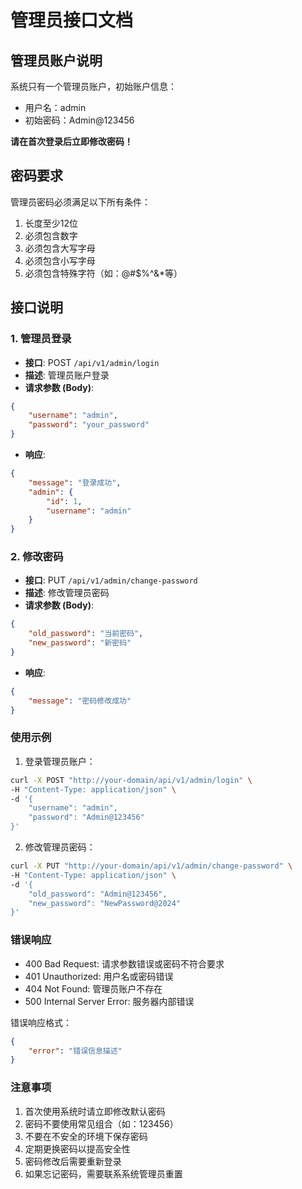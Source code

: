 # 管理员接口文档

## 管理员账户说明
系统只有一个管理员账户，初始账户信息：
- 用户名：admin
- 初始密码：Admin@123456

**请在首次登录后立即修改密码！**

## 密码要求
管理员密码必须满足以下所有条件：
1. 长度至少12位
2. 必须包含数字
3. 必须包含大写字母
4. 必须包含小写字母
5. 必须包含特殊字符（如：@#$%^&*等）

## 接口说明

### 1. 管理员登录
- **接口**: POST `/api/v1/admin/login`
- **描述**: 管理员账户登录
- **请求参数 (Body)**:
```json
{
    "username": "admin",
    "password": "your_password"
}
```
- **响应**:
```json
{
    "message": "登录成功",
    "admin": {
        "id": 1,
        "username": "admin"
    }
}
```

### 2. 修改密码
- **接口**: PUT `/api/v1/admin/change-password`
- **描述**: 修改管理员密码
- **请求参数 (Body)**:
```json
{
    "old_password": "当前密码",
    "new_password": "新密码"
}
```
- **响应**:
```json
{
    "message": "密码修改成功"
}
```

### 使用示例

1. 登录管理员账户：
```bash
curl -X POST "http://your-domain/api/v1/admin/login" \
-H "Content-Type: application/json" \
-d '{
    "username": "admin",
    "password": "Admin@123456"
}'
```

2. 修改管理员密码：
```bash
curl -X PUT "http://your-domain/api/v1/admin/change-password" \
-H "Content-Type: application/json" \
-d '{
    "old_password": "Admin@123456",
    "new_password": "NewPassword@2024"
}'
```

### 错误响应
- 400 Bad Request: 请求参数错误或密码不符合要求
- 401 Unauthorized: 用户名或密码错误
- 404 Not Found: 管理员账户不存在
- 500 Internal Server Error: 服务器内部错误

错误响应格式：
```json
{
    "error": "错误信息描述"
}
```

### 注意事项
1. 首次使用系统时请立即修改默认密码
2. 密码不要使用常见组合（如：123456）
3. 不要在不安全的环境下保存密码
4. 定期更换密码以提高安全性
5. 密码修改后需要重新登录
6. 如果忘记密码，需要联系系统管理员重置
